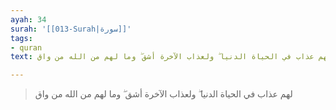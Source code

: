 ```yaml
---
ayah: 34
surah: '[[013-Surah|سورة]]'
tags:
- quran
text: لهم عذاب في الحياة الدنيا ۖ ولعذاب الآخرة أشق ۖ وما لهم من الله من واق

---
```

> لهم عذاب في الحياة الدنيا ۖ ولعذاب الآخرة أشق ۖ وما لهم من الله من واق
